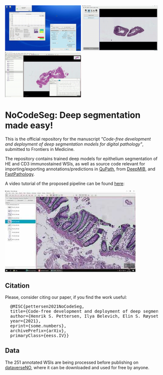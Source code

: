 <img src="figures/deepmib-demo.gif" width="250"> <img src="figures/inference-demo.gif" width="250"> <img src="figures/qupath-demo.gif" width="250"> 

# NoCodeSeg: Deep segmentation made easy!

This is the official repository for the manuscript *"Code-free development and deployment of deep segmentation models for digital pathology"*, submitted to Frontiers in Medicine. 

The repository contains trained deep models for epithelium segmentation of HE and CD3 immunostained WSIs, as well as source code relevant for importing/exporting annotations/predictions in [QuPath](https://qupath.github.io/), from [DeepMIB](http://mib.helsinki.fi/downloads.html), and [FastPathology](https://github.com/AICAN-Research/FAST-Pathology).

A video tutorial of the proposed pipeline can be found [here](https://www.youtube.com/watch?v=9dTfUwnL6zY&ab_channel=HenrikSahlinPettersen):

[![Watch the video](figures/youtube-thumbnail.jpg)](https://youtu.be/9dTfUwnL6zY)

## Citation
Please, consider citing our paper, if you find the work useful:
<pre>
  @MISC{pettersen2021NoCodeSeg,
  title={Code-free development and deployment of deep segmentation models for digital pathology},
  author={Henrik S. Pettersen, Ilya Belevich, Elin S. Røyset, Erik Smistad, Eija Jokitalo, Ingerid Reinertsen, Ingunn Bakke, and André Pedersen},
  year={2021},
  eprint={some.numbers},
  archivePrefix={arXiv},
  primaryClass={eess.IV}}
</pre>

## Data
The 251 annotated WSIs are being processed before publishing on [dataverseNO](https://dataverse.no/), where it can be downloaded and used for free by anyone.
